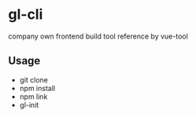# gl-cli
company own frontend build tool reference by vue-tool

## Usage

* git clone 
* npm install
* npm link
* gl-init
